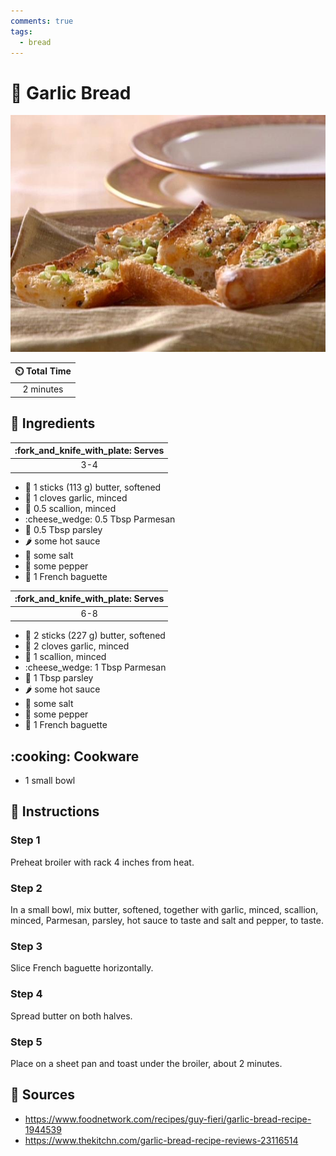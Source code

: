 ```yaml
---
comments: true
tags:
  - bread
---
```

# :baguette_bread: Garlic Bread

![Garlic Bread](../assets/images/garlic-bread.jpg)

| :timer_clock: Total Time |
|:-----------------------: |
| 2 minutes |

## :salt: Ingredients

| :fork_and_knife_with_plate: Serves |
|:----------------------------------:|
| 3-4 |

- :butter: 1 sticks (113 g) butter, softened
- :garlic: 1 cloves garlic, minced
- :seedling: 0.5 scallion, minced
- :cheese_wedge: 0.5 Tbsp Parmesan
- :herb: 0.5 Tbsp parsley
- :hot_pepper: some hot sauce
- :salt: some salt
- :salt: some pepper
- :baguette_bread: 1 French baguette

| :fork_and_knife_with_plate: Serves |
|:----------------------------------:|
| 6-8 |

- :butter: 2 sticks (227 g) butter, softened
- :garlic: 2 cloves garlic, minced
- :seedling: 1 scallion, minced
- :cheese_wedge: 1 Tbsp Parmesan
- :herb: 1 Tbsp parsley
- :hot_pepper: some hot sauce
- :salt: some salt
- :salt: some pepper
- :baguette_bread: 1 French baguette

## :cooking: Cookware

- 1 small bowl

## :pencil: Instructions

### Step 1

Preheat broiler with rack 4 inches from heat.

### Step 2

In a small bowl, mix butter, softened, together with garlic, minced, scallion, minced, Parmesan, parsley, hot sauce to
taste and salt and pepper, to taste.

### Step 3

Slice French baguette horizontally.

### Step 4

Spread butter on both halves.

### Step 5

Place on a sheet pan and toast under the broiler, about 2 minutes.

## :link: Sources

- <https://www.foodnetwork.com/recipes/guy-fieri/garlic-bread-recipe-1944539>
- <https://www.thekitchn.com/garlic-bread-recipe-reviews-23116514>
